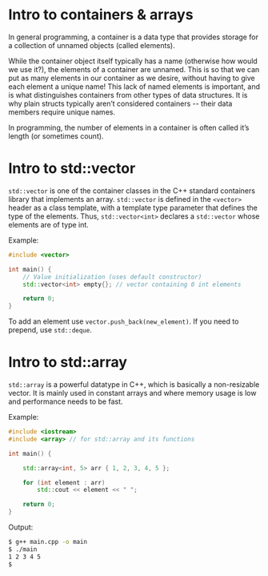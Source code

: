 # Intro to containers & arrays

In general programming, a container is a data type that provides storage for a collection of unnamed objects (called elements).

While the container object itself typically has a name (otherwise how would we use it?), the elements of a container are unnamed. This is so that we can put as many elements in our container as we desire, without having to give each element a unique name! This lack of named elements is important, and is what distinguishes containers from other types of data structures. It is why plain structs typically aren’t considered containers -- their data members require unique names.

In programming, the number of elements in a container is often called it’s length (or sometimes count).

# Intro to std::vector

`std::vector` is one of the container classes in the C++ standard containers library that implements an array. `std::vector` is defined in the `<vector>` header as a class template, with a template type parameter that defines the type of the elements. Thus, `std::vector<int>` declares a `std::vector` whose elements are of type int.

Example:

```cpp
#include <vector>

int main() {
	// Value initialization (uses default constructor)
	std::vector<int> empty{}; // vector containing 0 int elements

	return 0;
}
```

To add an element use `vector.push_back(new_element)`.
If you need to prepend, use `std::deque`.

# Intro to std::array

`std::array` is a powerful datatype in C++, which is basically a non-resizable vector. It is mainly used in constant arrays and where memory usage is low and performance needs to be fast.

Example:

```cpp
#include <iostream>
#include <array> // for std::array and its functions

int main() {

    std::array<int, 5> arr { 1, 2, 3, 4, 5 };

    for (int element : arr) 
        std::cout << element << " ";

    return 0;   
}
```
Output:

```bash
$ g++ main.cpp -o main
$ ./main
1 2 3 4 5 
$
```


